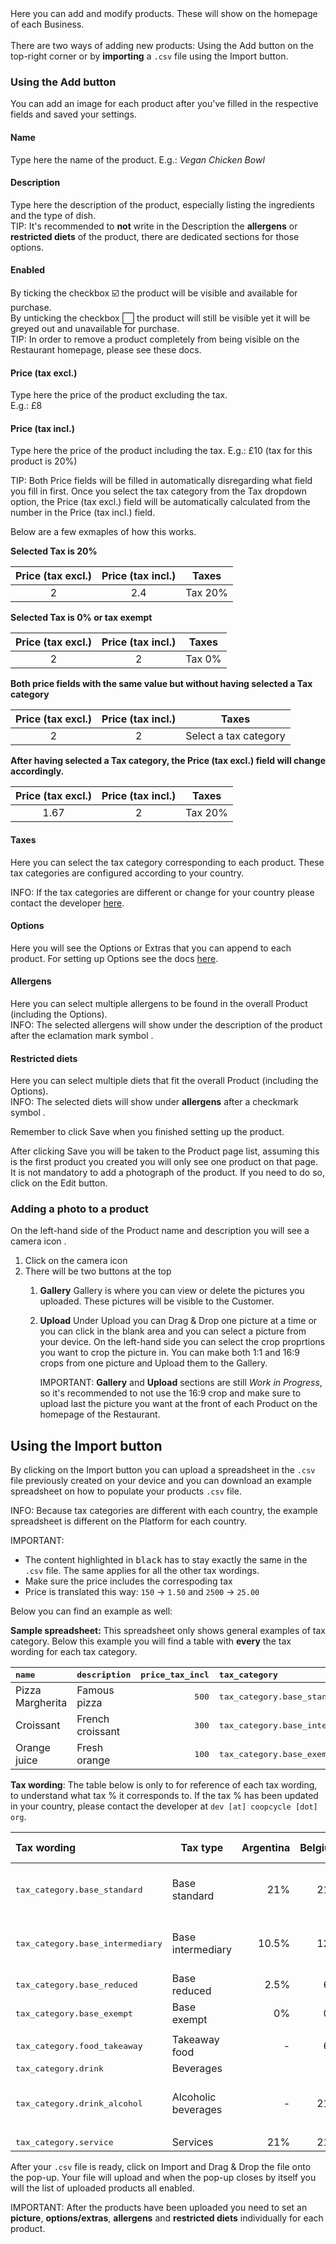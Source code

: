 
<div class="alert alert-info" role="alert">
Here you can add and modify products. These will show on the homepage of each Business.<br><br>
There are two ways of adding new products:
Using the <span class="badge badge-success"><i class="fa fa-plus"></i> Add</span> button on the top-right corner or by <strong>importing</strong> a <code>.csv</code> file using the <span class="badge badge-success"><i class="fa fa-upload"></i> Import</span> button.
</div>

### Using the <span class="badge badge-success"><i class="fa fa-plus"></i> Add</span> button

<div class="alert alert-info" role="alert">
You can add an image for each product after you've filled in the respective fields and saved your settings.
</div>

#### Name
Type here the name of the product. E.g.: *Vegan Chicken Bowl*

#### Description
Type here the description of the product, especially listing the ingredients and the type of dish.  
<span class="badge badge-primary">TIP:</span><span> It's recommended to <strong>not</strong> write in the Description the <strong>allergens</strong> or <strong>restricted diets</strong> of the product, there are dedicated sections for those options.</span>

#### Enabled
By ticking the checkbox ☑️ the product will be visible and available for purchase.  
By unticking the checkbox ⬜️ the product will still be visible yet it will be greyed out and unavailable for purchase.  
<span class="badge badge-primary">TIP:</span><span> In order to remove a product completely from being visible on the Restaurant homepage, please see these docs.</span> 

#### Price (tax excl.)
Type here the price of the product excluding the tax.  
E.g.: £8 

#### Price (tax incl.)
Type here the price of the product including the tax.
E.g.: £10 (tax for this product is 20%)

<span class="badge badge-primary">TIP:</span><span> Both Price fields will be filled in automatically disregarding what field you fill in first. Once you select the tax category from the Tax dropdown option, the Price (tax excl.) field will be automatically calculated from the number in the Price (tax incl.) field.</span>  

Below are a few exmaples of how this works.  

**Selected Tax is 20%**

| Price (tax excl.) | Price (tax incl.) |  Taxes  |
| :---------------: | :---------------: | :-----: |
|         2         |        2.4        | Tax 20% |

**Selected Tax is 0% or tax exempt**

| Price (tax excl.) | Price (tax incl.) | Taxes  |
| :---------------: | :---------------: | :----: |
|         2         |         2         | Tax 0% |

**Both price fields with the same value but without having selected a Tax category**  

| Price (tax excl.) | Price (tax incl.) |         Taxes         |
| :---------------: | :---------------: | :-------------------: |
|         2         |         2         | Select a tax category |

**After having selected a Tax category, the Price (tax excl.) field will change accordingly.**  

| Price (tax excl.) | Price (tax incl.) |  Taxes  |
| :---------------: | :---------------: | :-----: |
|       1.67        |         2         | Tax 20% |

#### Taxes
Here you can select the tax category corresponding to each product. These tax categories are configured according to your country.  

<span class="badge badge-info">INFO:</span><span> If the tax categories are different or change for your country please contact the developer [here](mailto:dev@cooopcycle.org).</span>

#### Options
Here you will see the Options or Extras that you can append to each product. For setting up Options see the docs [here]().

#### Allergens
Here you can select multiple allergens to be found in the overall Product (including the Options).  
<span class="badge badge-info">INFO:</span><span> The selected allergens will show under the description of the product after the eclamation mark symbol <i class="fa fa-warning"></i>.</span>

#### Restricted diets
Here you can select multiple diets that fit the overall Product (including the Options).  
<span class="badge badge-info">INFO:</span><span> The selected diets will show under <strong>allergens</strong> after a checkmark symbol <i class="fa fa-check"></i>.</span>

Remember to click <span class="badge badge-primary">Save</span> when you finished setting up the product.

After clicking Save you will be taken to the Product page list, assuming this is the first product you created you will only see one product on that page. 
It is not mandatory to add a photograph of the product. If you need to do so, click on the <span class="badge badge-light"><i class="fa fa-pencil"></i> Edit</span> button.

### Adding a photo to a product

On the left-hand side of the Product name and description you will see a camera icon <i class="fa fa-camera" aria-hidden="true"></i>.
1. Click on the camera icon
2. There will be two buttons at the top
   1. <i class="fa fa-picture-o" aria-hidden="true"></i> **Gallery**
   Gallery is where you can view or delete the pictures you uploaded. These pictures will be visible to the Customer.
   2. <i class="fa fa-upload"></i> **Upload**
   Under Upload you can Drag & Drop one picture at a time or you can click in the blank area and you can select a picture from your device. 
   On the left-hand side you can select the crop proprtions you want to crop the picture in. You can make both 1:1 and 16:9 crops from one picture and Upload them to the Gallery.  

      <span class="badge badge-warning">IMPORTANT:</span><span> <strong>Gallery</strong> and <strong>Upload</strong> sections are still <em>Work in Progress</em>, so it's recommended to not use the 16:9 crop and make sure to upload last the picture you want at the front of each Product on the homepage of the Restaurant.</span>

## Using the <span class="badge badge-success"><i class="fa fa-upload"></i> Import</span> button



By clicking on the <span class="badge badge-success"><i class="fa fa-upload"></i> Import</span> button you can upload a spreadsheet in the `.csv` file previously created on your device and you can download an example spreadsheet on how to populate your products `.csv` file.

<span class="badge badge-info">INFO:</span><span> Because tax categories are different with each country, the example spreadsheet is different on the Platform for each country.</span>

<span class="badge badge-warning">IMPORTANT:</span>
- The content highlighted in <kbd>black</kbd> has to stay exactly the same in the `.csv` file. The same applies for all the other tax wordings.
- Make sure the price includes the correspoding tax
- Price is translated this way: `150` → `1.50` and `2500` → `25.00`

Below you can find an example as well:

**Sample spreadsheet:**
This spreadsheet only shows general examples of tax category. Below this example you will find a table with **every** the tax wording for each tax category. 

| <kbd>name</kbd>  | <kbd>description</kbd> | <kbd>price_tax_incl</kbd> | <kbd>tax_category</kbd>                   |
| :--------------- | :--------------------- | ------------------------: | :---------------------------------------- |
| Pizza Margherita | Famous pizza           |            <kbd>500</kbd> | <kbd>tax_category.base_standard</kbd>     |
| Croissant        | French croissant       |            <kbd>300</kbd> | <kbd>tax_category.base_intermediary</kbd> |
| Orange juice     | Fresh orange           |            <kbd>100</kbd> | <kbd>tax_category.base_exempt</kbd>       |

**Tax wording**: The table below is only to for reference of each tax wording, to understand what tax % it corresponds to. If the tax % has been updated in your country, please contact the developer at `dev [at] coopcycle [dot] org`.

| Tax wording                               | Tax type            | Argentina | Belgium |        Canada BC | France | Germany | Poland | Spain |   UK |
| :---------------------------------------- | ------------------- | --------: | ------: | ---------------: | -----: | ------: | -----: | ----: | ---: |
| <kbd>tax_category.base_standard</kbd>     | Base standard       |       21% |     21% |  GST 5% + PST 7% |    20% |     16% |    23% |   21% |  20% |
| <kbd>tax_category.base_intermediary</kbd> | Base intermediary   |     10.5% |     12% |  GST 5% + PST 0% |    10% |       - |     8% |   10% |   5% |
| <kbd>tax_category.base_reduced</kbd>      | Base reduced        |      2.5% |      6% |               0% |   5.5% |      5% |     5% |    4% |   5% |
| <kbd>tax_category.base_exempt</kbd>       | Base exempt         |        0% |      0% |               0% |     0% |      0% |     0% |    0% |   0% |
|                                           |                     |           |         |                  |        |         |        |       |      |
| <kbd>tax_category.food_takeaway</kbd>     | Takeaway food       |         - |      6% |               0% |    10% |     16% |     8% |   10% |   0% |
| <kbd>tax_category.drink</kbd>             | Beverages           |           |       - |                - |   5.5% |       - |      - |   10% |      |
| <kbd>tax_category.drink_alcohol</kbd>     | Alcoholic beverages |         - |     21% | GST 5% + PST 10% |    20% |     16% |    23% |   21% |  20% |
|                                           |                     |           |         |                  |        |         |        |       |      |
| <kbd>tax_category.service</kbd>           | Services            |       21% |     21% |               5% |    20% |     16% |    23% |   21% |  20% |

After your `.csv` file is ready, click on <span class="badge badge-success"><i class="fa fa-upload"></i> Import</span> and Drag & Drop the file onto the pop-up. Your file will upload and when the pop-up closes by itself you will the list of uploaded products all enabled. 

<span class="badge badge-warning">IMPORTANT:</span><span> After the products have been uploaded you need to set an **picture**, **options/extras**, **allergens** and **restricted diets** individually for each product.</span>




